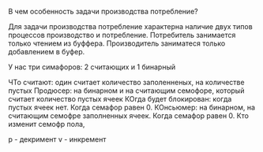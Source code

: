 В чем особенность задачи производства потребление?

Для задачи производства потребление характерна наличие двух типов процессов производство и потребление. 
Потребитель занимается только чтением из буффера.
Производитель заниматеся только добавлением в буфер.

У нас три симафоров: 2 считающих и 1 бинарный

ЧТо считают: один считает количество заполенненых, на количестве пустых
Продюсер: на бинарном и на считающим семофоре, который считает количество пустых ячеек
КОгда будет блокирован: когда пустых ячеек нет. Когда семафор равен 0.
КОнсьюмер: на бинарном, на считающим семофре заполненных ячеек. Когда семафор равен 0.
Кто изменит семофр пола, 

p - декримент
v - инкремент